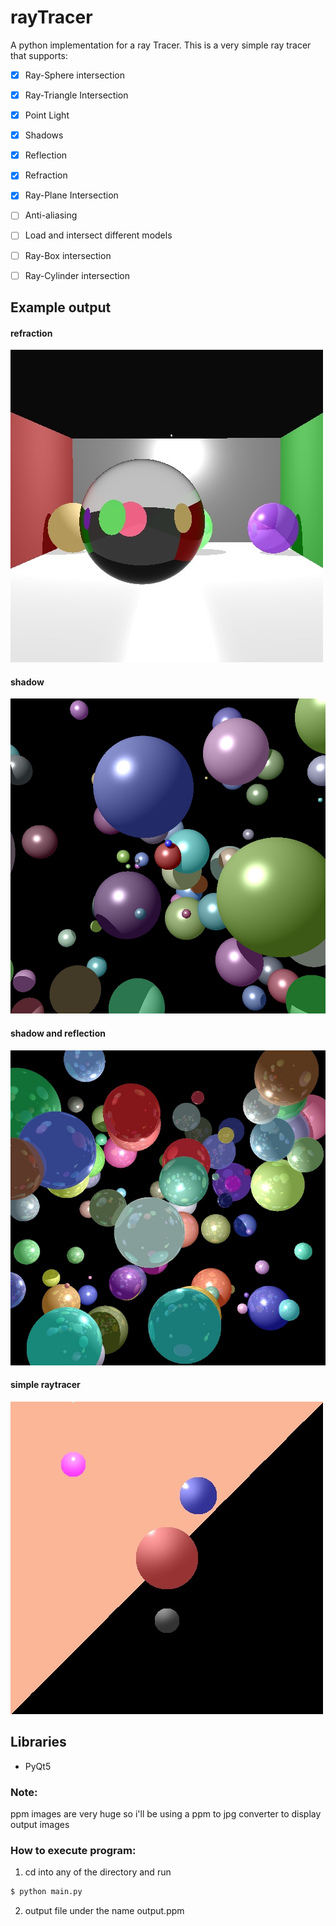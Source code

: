 # rayTracer
A python implementation for a ray Tracer.
This is a very simple ray tracer that supports:
- [x] Ray-Sphere intersection
- [x] Ray-Triangle Intersection
- [x] Point Light
- [x] Shadows
- [x] Reflection
- [x] Refraction
- [x] Ray-Plane Intersection
- [ ] Anti-aliasing
- [ ] Load and intersect different models
- [ ] Ray-Box intersection
- [ ] Ray-Cylinder intersection


## Example output
#### refraction
![alt text](https://github.com/RodrigoFigueroaM/rayTracer/blob/master/imgs/refraction.jpg)
#### shadow
![alt text](https://github.com/RodrigoFigueroaM/rayTracer/blob/master/imgs/shadows.jpg)
#### shadow and reflection
![alt text](https://github.com/RodrigoFigueroaM/rayTracer/blob/master/imgs/reflection2.jpg)
#### simple raytracer
![alt text](https://github.com/RodrigoFigueroaM/rayTracer/blob/master/imgs/output.jpg)

## Libraries
- PyQt5

### Note:
ppm images are very huge so i'll be using a ppm to jpg converter to display output images
### How to execute program:
1) cd into any of the directory and run
```sh
$ python main.py
```
2) output file under the name output.ppm
